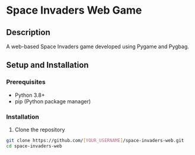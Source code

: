 # Space Invaders Web Game

## Description
A web-based Space Invaders game developed using Pygame and Pygbag.

## Setup and Installation

### Prerequisites
- Python 3.8+
- pip (Python package manager)

### Installation
1. Clone the repository
```bash
git clone https://github.com/[YOUR_USERNAME]/space-invaders-web.git
cd space-invaders-web
